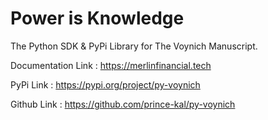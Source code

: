 # Power is Knowledge
The Python SDK & PyPi Library for The Voynich Manuscript.

Documentation Link : https://merlinfinancial.tech

PyPi Link : https://pypi.org/project/py-voynich

Github Link : https://github.com/prince-kal/py-voynich
